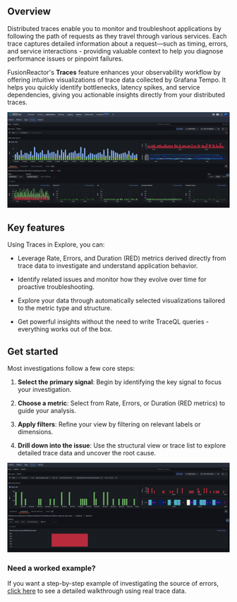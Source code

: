 ## Overview

Distributed traces enable you to monitor and troubleshoot applications by following the path of requests as they travel through various services. Each trace captures detailed information about a request—such as timing, errors, and service interactions - providing valuable context to help you diagnose performance issues or pinpoint failures.

FusionReactor's **Traces** feature enhances your observability workflow by offering intuitive visualizations of trace data collected by Grafana Tempo. It helps you quickly identify bottlenecks, latency spikes, and service dependencies, giving you actionable insights directly from your distributed traces.

![!Screenshot](../../Data-insights/Features/images/traces-main.png) 


## Key features

Using Traces in Explore, you can: 

- Leverage Rate, Errors, and Duration (RED) metrics derived directly from trace data to investigate and understand application behavior.

- Identify related issues and monitor how they evolve over time for proactive troubleshooting.

- Explore your data through automatically selected visualizations tailored to the metric type and structure.

- Get powerful insights without the need to write TraceQL queries - everything works out of the box.

## Get started

Most investigations follow a few core steps:

1. **Select the primary signal**: Begin by identifying the key signal to focus your investigation.

2. **Choose a metric**:
   Select from Rate, Errors, or Duration (RED metrics) to guide your analysis.

3. **Apply filters**:
   Refine your view by filtering on relevant labels or dimensions.

4. **Drill down into the issue**:
   Use the structural view or trace list to explore detailed trace data and uncover the root cause.

![!Screenshot](../../Data-insights/Features/images/errors.png) 

### Need a worked example?

If you want a step-by-step example of investigating the source of errors, [click here](https://grafana.com/docs/grafana-cloud/visualizations/simplified-exploration/traces/get-started/#example-investigate-source-of-errors) to see a detailed walkthrough using real trace data.
